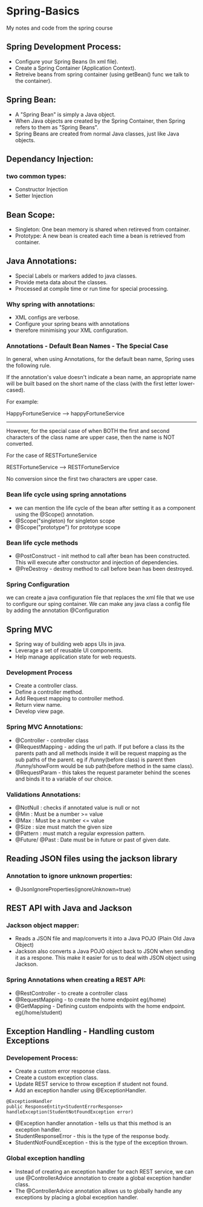 # Spring-Basics
My notes and code from the spring course

## Spring Development Process:
* Configure your Spring Beans (In xml file).
* Create a Spring Container (Application Context).
* Retreive beans from spring container (using getBean() func we talk to the container).

## Spring Bean:
* A "Spring Bean" is simply a Java object.
* When Java objects are created by the Spring Container, then Spring refers to them as "Spring Beans".
* Spring Beans are created from normal Java classes, just like Java objects.

## Dependancy Injection:
### two common types:
* Constructor Injection
* Setter Injection

## Bean Scope:
* Singleton: One bean memory is shared when retireved from container.
* Prototype: A new bean is created each time a bean is retrieved from container.

## Java Annotations:
* Special Labels or markers added to java classes.
* Provide meta data about the classes.
* Processed at compile time or run time for special processing.

### Why spring with annotations:
* XML configs are verbose.
* Configure your spring beans with annotations
* therefore minimising your XML configuration.



### Annotations - Default Bean Names - The Special Case
In general, when using Annotations, for the default bean name, Spring uses the following rule.

If the annotation's value doesn't indicate a bean name, an appropriate name will be built based on the short name of the class (with the first letter lower-cased).

For example:

HappyFortuneService --> happyFortuneService

---

However, for the special case of when BOTH the first and second characters of the class name are upper case, then the name is NOT converted.

For the case of RESTFortuneService

RESTFortuneService --> RESTFortuneService

No conversion since the first two characters are upper case.

### Bean life cycle using spring annotations
* we can mention the life cycle of the bean after setting it as a component using the @Scope() annotation.
* @Scope("singleton) for singleton scope
* @Scope("prototype") for prototype scope

### Bean life cycle methods
* @PostConstruct - init method to call after bean has been constructed. This will execute after constructor and injection of dependencies.
* @PreDestroy - destroy method to call before bean has been destroyed.

### Spring Configuration 
we can create a java configuration file that replaces the xml file that we use to configure our sping container. We can make any java class a config file by adding the annotation @Configuration

## Spring MVC
* Spring way of building web apps UIs in java.
* Leverage a set of reusable UI components.
* Help manage application state for web requests.

### Development Process
* Create a controller class.
* Define a controller method.
* Add Request mapping to controller method.
* Return view name.
* Develop view page.

### Spring MVC Annotations:
* @Controller - controller class 
* @RequestMapping - adding the url path. If put before a class its the parents path and all methods inside it will be request mapping as the sub paths of the parent. eg if /funny(before class) is parent then /funny/showForm would be sub path(before method in the same class). 
* @RequestParam - this takes the request parameter behind the scenes and binds it to a variable of our choice.

### Validations Annotations:
* @NotNull : checks if annotated value is null or not
* @Min : Must be a number >= value
* @Max : Must be a number <= value
* @Size : size must match the given size
* @Pattern : must match a regular expression pattern.
* @Future/ @Past : Date must be in future or past of given date.

## Reading JSON files using the jackson library
### Annotation to ignore unknown properties:
* @JsonIgnoreProperties(ignoreUnknown=true)

## REST API with Java and Jackson
### Jackson object mapper:
* Reads a JSON file and map/converts it into a Java POJO (Plain Old Java Object)
* Jackson also converts a Java POJO object back to JSON when sending it as a respone. This make it easier for us to deal with JSON object using Jackson.

### Spring Annotations when creating a REST API:
* @RestController - to create a controller class
* @RequestMapping - to create the home endpoint eg(/home)
* @GetMapping - Defining custom endpoints with the home endpoint. eg(/home/student)

## Exception Handling - Handling custom Exceptions
### Developement Process:
* Create a custom error response class.
* Create a custom exception class.
* Update REST service to throw exception if student not found.
* Add an exception handler using @ExceptionHandler. 
```
@ExceptionHandler
public ResponseEntity<StudentErrorResponse> handleException(StudentNotFoundException error)
```
* @Exception handler annotation - tells us that this method is an exception handler.
* StudentResponseError - this is the type of the response body.
* StudentNotFoundException - this is the type of the exception thrown.

### Global exception handling
* Instead of creating an exception handler for each REST service, we can use @ControllerAdvice annotation to create a global exception handler class.
* The @ControllerAdvice annotation allows us to globally handle any exceptions by placing a global exception handler. 